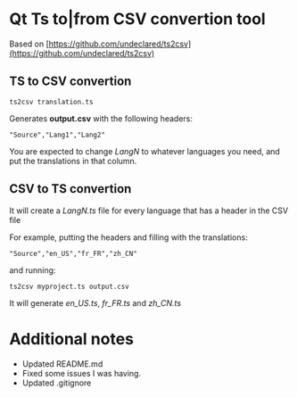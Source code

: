 # Qt Ts to|from CSV convertion tool

Based on [https://github.com/undeclared/ts2csv](https://github.com/undeclared/ts2csv)

## TS to CSV convertion

```
ts2csv translation.ts
```

Generates __output.csv__ with the following headers:
```
"Source","Lang1","Lang2"
```

You are expected to change _LangN_ to whatever languages you need, and put the translations in 
that column.

## CSV to TS convertion

It will create a _LangN.ts_ file for every language that has a header in the CSV file

For example, putting the headers and filling with the translations:
```
"Source","en_US","fr_FR","zh_CN"
```
and running:
```
ts2csv myproject.ts output.csv
```
It will generate _en_US.ts_, _fr_FR.ts_ and _zh_CN.ts_

# Additional notes
* Updated README.md
* Fixed some issues I was having.
* Updated .gitignore
